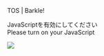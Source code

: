 TOS | Barkle!

JavaScriptを有効にしてください  
Please turn on your JavaScript

![](/static-assets/splash.png?1726944957502)